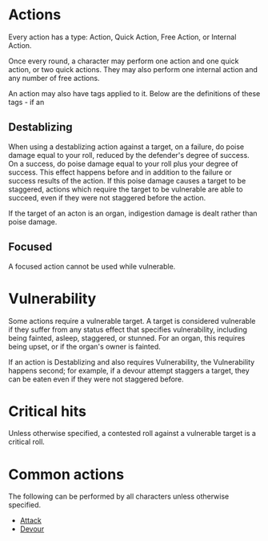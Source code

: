 # Actions

Every action has a type: Action, Quick Action, Free Action, or Internal Action.

Once every round, a character may perform one action and one quick action, or
two quick actions. They may also perform one internal action and any number of
free actions.

An action may also have tags applied to it. Below are the definitions of these
tags - if an

## Destablizing

When using a destablizing action against a target, on a failure, do poise damage
equal to your roll, reduced by the defender's degree of success. On a success,
do poise damage equal to your roll plus your degree of success. This effect
happens before and in addition to the failure or success results of the action.
If this poise damage causes a target to be staggered, actions which require the
target to be vulnerable are able to succeed, even if they were not staggered
before the action.

If the target of an acton is an organ, indigestion damage is dealt rather than
poise damage.

## Focused

A focused action cannot be used while vulnerable.

# Vulnerability

Some actions require a vulnerable target. A target is considered vulnerable if
they suffer from any status effect that specifies vulnerability, including being
fainted, asleep, staggered, or stunned. For an organ, this requires being upset,
or if the organ's owner is fainted.

If an action is Destablizing and also requires Vulnerability, the Vulnerability
happens second; for example, if a devour attempt staggers a target, they can be
eaten even if they were not staggered before.

# Critical hits

Unless otherwise specified, a contested roll against a vulnerable target is a
critical roll.

# Common actions

The following can be performed by all characters unless otherwise specified.

- [Attack](abilities/attack.md#attack)
- [Devour](abilities/devour.md#devour)
